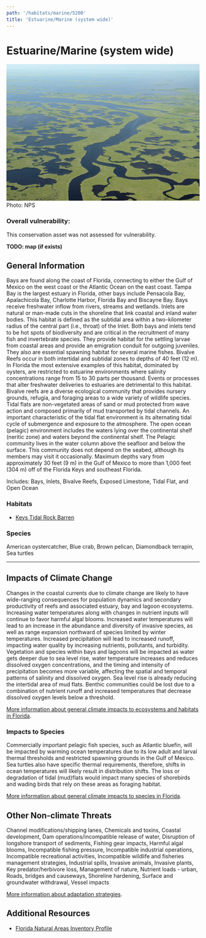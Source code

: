 ```yaml
---
path: '/habitats/marine/5200'
title: 'Estuarine/Marine (system wide)'
---
```


# Estuarine/Marine (system wide)

<div id="TopSection">

<div class="header-photo"><img src="5200.jpg" alt="Photo for Estuarine/Marine (system wide)"/>
<figcaption>Photo: NPS</figcaption></div>

<div>

### Overall vulnerability:

This conservation asset was not assessed for vulnerability.



</div>
</div>

**TODO: map (if exists)**

## General Information

Bays are found along the coast of Florida, connecting to either the Gulf of Mexico on the west coast or the Atlantic Ocean on the east coast.  Tampa Bay is the largest estuary in Florida, other bays include Pensacola Bay, Apalachicola Bay, Charlotte Harbor, Florida Bay and Biscayne Bay.  Bays receive freshwater inflow from rivers, streams and wetlands.  Inlets are natural or man-made cuts in the shoreline that link coastal and inland water bodies. This habitat is defined as the subtidal area within a two-kilometer radius of the central part (i.e., throat) of the Inlet. Both bays and inlets tend to be hot spots of biodiversity and are critical in the recruitment of many fish and invertebrate species. They provide habitat for the settling larvae from coastal areas and provide an emigration conduit for outgoing juveniles. They also are essential spawning habitat for several marine fishes.  Bivalve Reefs occur in both intertidal and subtidal zones to depths of 40 feet (12 m). In Florida the most extensive examples of this habitat, dominated by oysters, are restricted to estuarine environments where salinity concentrations range from 15 to 30 parts per thousand. Events or processes that alter freshwater deliveries to estuaries are detrimental to this habitat. Bivalve reefs are a diverse ecological community that provides nursery grounds, refugia, and foraging areas to a wide variety of wildlife species. Tidal flats are non-vegetated areas of sand or mud protected from wave action and composed primarily of mud transported by tidal channels. An important characteristic of the tidal flat environment is its alternating tidal cycle of submergence and exposure to the atmosphere. The open ocean (pelagic) environment includes the waters lying over the continental shelf (neritic zone) and waters beyond the continental shelf. The Pelagic community lives in the water column above the seafloor and below the surface. This community does not depend on the seabed, although its members may visit it occasionally. Maximum depths vary from approximately 30 feet (9 m) in the Gulf of Mexico to more than 1,000 feet (304 m) off of the Florida Keys and southeast Florida.

Includes: Bays, Inlets, Bivalve Reefs, Exposed Limestone, Tidal Flat, and Open Ocean

### Habitats

- [Keys Tidal Rock Barren](/habitats/marine/52111)



### Species

American oystercatcher, Blue crab, Brown pelican, Diamondback terrapin, Sea turtles

<hr />

## Impacts of Climate Change

Changes in the coastal currents due to climate change are likely to have wide-ranging consequences for population dynamics and secondary productivity of reefs and associated estuary, bay and lagoon ecosystems.  Increasing water temperatures along with changes in nutrient inputs will continue to favor harmful algal blooms.  Increased water temperatures will lead to an increase in the abundance and diversity of invasive species, as well as range expansion northward of species limited by winter temperatures.  Increased precipitation will lead to increased runoff, impacting water quality by increasing nutrients, pollutants, and turbidity.  Vegetation and species within bays and lagoons will be impacted as water gets deeper due to sea level rise, water temperature increases and reduces dissolved oxygen concentrations, and the timing and intensity of precipitation becomes more variable, affecting the spatial and temporal patterns of salinity and dissolved oxygen.  Sea level rise is already reducing the intertidal area of mud flats.  Benthic communities could be lost due to a combination of nutrient runoff and increased temperatures that decrease dissolved oxygen levels below a threshold.



[More information about general climate impacts to ecosystems and habitats in Florida](/impacts/habitats).

### Impacts to Species

Commercially important pelagic fish species, such as Atlantic bluefin, will be impacted by warming ocean temperatures due to its low adult and larval thermal thresholds and restricted spawning grounds in the Gulf of Mexico.  Sea turtles also have specific thermal requirements, therefore, shifts in ocean temperatures will
likely result in distribution shifts.  The loss or degradation of tidal (mud)flats would impact many species of shorebirds and wading birds that rely on these areas as foraging habitat.

[More information about general climate impacts to species in Florida](/impacts/species).

## Other Non-climate Threats

Channel modifications/shipping lanes, Chemicals and toxins, Coastal development, Dam operations/incompatible release of water, Disruption of longshore transport of sediments, Fishing gear impacts, Harmful algal blooms, Incompatible fishing pressure, Incompatible industrial operations, Incompatible recreational activities, Incompatible wildlife and fisheries management strategies, Industrial spills, Invasive animals, Invasive plants, Key predator/herbivore loss, Management of nature, Nutrient loads - urban, Roads, bridges and causeways,  Shoreline hardening, Surface and groundwater withdrawal, Vessel impacts

[More information about adaptation strategies](/strategies).

## Additional Resources

 - [Florida Natural Areas Inventory Profile](http://www.fnai.org/PDF/NC/Marine_Estuarine.pdf)
